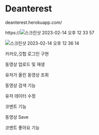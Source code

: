 # Deanterest

deanterest.herokuapp.com/

https://![스크린샷 2023-02-14 오후 12 33 57](https://user-images.githubusercontent.com/68269605/218632948-4f15de19-1685-4106-9815-1bcbf4b589a0.png)


![스크린샷 2023-02-14 오후 12 36 14](https://user-images.githubusercontent.com/68269605/218632932-bdb53129-8467-451d-92dc-5289ebf662d4.png)


카카오,깃헙 로그인 구현

동영상 업로드 및 재생

유저가 올린 동영상 조회

동영상 검색 기능

유저 데이터 수정

코멘트 기능

동영상 Save

코멘트 좋아요 기능

